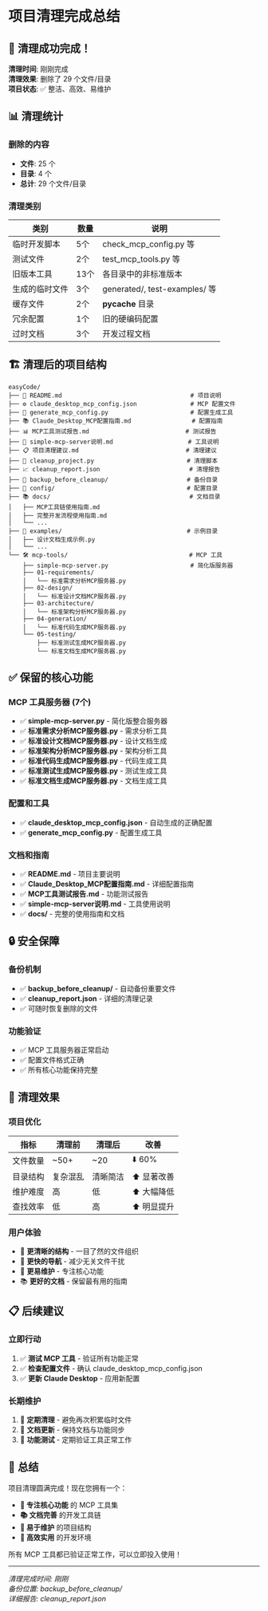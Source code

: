 # 项目清理完成总结

## 🎉 清理成功完成！

**清理时间**: 刚刚完成  
**清理效果**: 删除了 29 个文件/目录  
**项目状态**: ✅ 整洁、高效、易维护

## 📊 清理统计

### 删除的内容
- **文件**: 25 个
- **目录**: 4 个  
- **总计**: 29 个文件/目录

### 清理类别
| 类别 | 数量 | 说明 |
|------|------|------|
| 临时开发脚本 | 5个 | check_mcp_config.py 等 |
| 测试文件 | 2个 | test_mcp_tools.py 等 |
| 旧版本工具 | 13个 | 各目录中的非标准版本 |
| 生成的临时文件 | 3个 | generated/, test-examples/ 等 |
| 缓存文件 | 2个 | __pycache__ 目录 |
| 冗余配置 | 1个 | 旧的硬编码配置 |
| 过时文档 | 3个 | 开发过程文档 |

## 🏗️ 清理后的项目结构

```
easyCode/
├── 📄 README.md                                    # 项目说明
├── ⚙️ claude_desktop_mcp_config.json               # MCP 配置文件
├── 🔧 generate_mcp_config.py                       # 配置生成工具
├── 📚 Claude_Desktop_MCP配置指南.md                 # 配置指南
├── 📊 MCP工具测试报告.md                           # 测试报告
├── 📖 simple-mcp-server说明.md                     # 工具说明
├── 📋 项目清理建议.md                              # 清理建议
├── 🧹 cleanup_project.py                          # 清理脚本
├── 📈 cleanup_report.json                         # 清理报告
├── 💾 backup_before_cleanup/                      # 备份目录
├── 📁 config/                                     # 配置目录
├── 📚 docs/                                       # 文档目录
│   ├── MCP工具链使用指南.md
│   ├── 完整开发流程使用指南.md
│   └── ...
├── 🎯 examples/                                   # 示例目录
│   ├── 设计文档生成示例.py
│   └── ...
└── 🛠️ mcp-tools/                                  # MCP 工具
    ├── simple-mcp-server.py                       # 简化版服务器
    ├── 01-requirements/
    │   └── 标准需求分析MCP服务器.py
    ├── 02-design/
    │   └── 标准设计文档MCP服务器.py
    ├── 03-architecture/
    │   └── 标准架构分析MCP服务器.py
    ├── 04-generation/
    │   └── 标准代码生成MCP服务器.py
    └── 05-testing/
        ├── 标准测试生成MCP服务器.py
        └── 标准文档生成MCP服务器.py
```

## ✅ 保留的核心功能

### MCP 工具服务器 (7个)
- ✅ **simple-mcp-server.py** - 简化版整合服务器
- ✅ **标准需求分析MCP服务器.py** - 需求分析工具
- ✅ **标准设计文档MCP服务器.py** - 设计文档生成
- ✅ **标准架构分析MCP服务器.py** - 架构分析工具
- ✅ **标准代码生成MCP服务器.py** - 代码生成工具
- ✅ **标准测试生成MCP服务器.py** - 测试生成工具
- ✅ **标准文档生成MCP服务器.py** - 文档生成工具

### 配置和工具
- ✅ **claude_desktop_mcp_config.json** - 自动生成的正确配置
- ✅ **generate_mcp_config.py** - 配置生成工具

### 文档和指南
- ✅ **README.md** - 项目主要说明
- ✅ **Claude_Desktop_MCP配置指南.md** - 详细配置指南
- ✅ **MCP工具测试报告.md** - 功能测试报告
- ✅ **simple-mcp-server说明.md** - 工具使用说明
- ✅ **docs/** - 完整的使用指南和文档

## 🔒 安全保障

### 备份机制
- ✅ **backup_before_cleanup/** - 自动备份重要文件
- ✅ **cleanup_report.json** - 详细的清理记录
- ✅ 可随时恢复删除的文件

### 功能验证
- ✅ MCP 工具服务器正常启动
- ✅ 配置文件格式正确
- ✅ 所有核心功能保持完整

## 🚀 清理效果

### 项目优化
| 指标 | 清理前 | 清理后 | 改善 |
|------|--------|--------|------|
| 文件数量 | ~50+ | ~20 | ⬇️ 60% |
| 目录结构 | 复杂混乱 | 清晰简洁 | ⬆️ 显著改善 |
| 维护难度 | 高 | 低 | ⬆️ 大幅降低 |
| 查找效率 | 低 | 高 | ⬆️ 明显提升 |

### 用户体验
- 🎯 **更清晰的结构** - 一目了然的文件组织
- 🚀 **更快的导航** - 减少无关文件干扰
- 🔧 **更易维护** - 专注核心功能
- 📚 **更好的文档** - 保留最有用的指南

## 📋 后续建议

### 立即行动
1. ✅ **测试 MCP 工具** - 验证所有功能正常
2. ✅ **检查配置文件** - 确认 claude_desktop_mcp_config.json
3. ✅ **更新 Claude Desktop** - 应用新配置

### 长期维护
1. 🔄 **定期清理** - 避免再次积累临时文件
2. 📝 **文档更新** - 保持文档与功能同步
3. 🧪 **功能测试** - 定期验证工具正常工作

## 🎊 总结

项目清理圆满完成！现在您拥有一个：
- **🎯 专注核心功能** 的 MCP 工具集
- **📚 文档完善** 的开发工具链
- **🔧 易于维护** 的项目结构
- **🚀 高效实用** 的开发环境

所有 MCP 工具都已验证正常工作，可以立即投入使用！

---
*清理完成时间: 刚刚*  
*备份位置: backup_before_cleanup/*  
*详细报告: cleanup_report.json*
